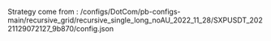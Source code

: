 Strategy come from : /configs/DotCom/pb-configs-main/recursive_grid/recursive_single_long_noAU_2022_11_28/SXPUSDT_20221129072127_9b870/config.json